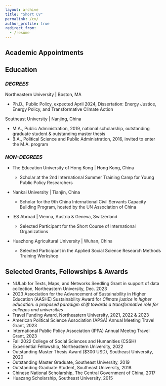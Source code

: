 ```yaml
---
layout: archive
title: "Short CV"
permalink: /cv/
author_profile: true
redirect_from:
  - /resume
---
```


<!--You can download a PDF copy of my CV [here](/files/Si_CV January 2024.pdf).

#<iframe src="/files/Si_CV January 2024.pdf" width="100%" height="500" frameborder="no" border="0" marginwidth="0" marginheight="0"></iframe> -->

## Academic Appointments

## Education

### _DEGREES_

Northeastern University | Boston, MA
- Ph.D., Public Policy, expected April 2024, Dissertation: Energy Justice, Energy Policy, and Transformative Climate Action

Southeast University | Nanjing, China
- M.A., Public Administration, 2019, national scholarship, outstanding graduate student & outstanding master thesis
- B.A., Political Science and Public Administration, 2016, invited to enter the M.A. program

### _NON-DEGREES_
- The Education University of Hong Kong | Hong Kong, China
  - Scholar at the 2nd International Summer Training Camp for Young Public Policy Researchers
    
- Nankai University | Tianjin, China
  - Scholar for the 9th China International Civil Servants Capacity Building Program, hosted by the UN Association of China
    
- IES Abroad | Vienna, Austria & Geneva, Switzerland
  - Selected Participant for the Short Course of International Organizations
    
- Huazhong Agricultural University | Wuhan, China
  - Selected Participant in the Applied Social Science Research Methods Training Workshop

## Selected Grants, Fellowships & Awards
- NULab for Texts, Maps, and Networks Seedling Grant in support of data collection, Northeastern University, Dec. 2023
- 2023 Association for the Advancement of Sustainability in Higher Education (AASHE) Sustainability Award for _Climate justice in higher education: a proposed paradigm shift towards a transformative role for colleges and universities_
- Travel Funding Award, Northeastern University, 2021, 2022 & 2023
- American Political Science Association (APSA) Annual Meeting Travel Grant, 2023
- International Public Policy Association (IPPA) Annual Meetng Travel Grant, 2023
- Fall 2022 College of Social Sciences and Humanities (CSSH) Experiential Fellowship, Northeastern University, 2022
- Outstanding Master Thesis Award ($300 USD), Southeast University, 2020
- Outstanding Master Graduate, Southeast University, 2019
- Outstanding Graduate Student, Southeast University, 2018
- Chinese National Scholarship, The Central Government of China, 2017
- Huazang Scholarship, Southeast University, 2015
